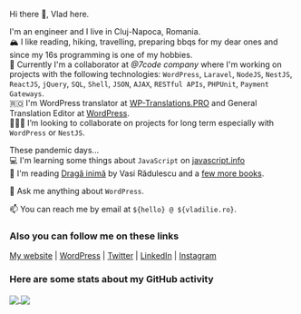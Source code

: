Hi there 👋, Vlad here.

I'm an engineer and I live in Cluj-Napoca, Romania.  
🏔 I like reading, hiking, travelling, preparing bbqs for my dear ones and since my 16s programming is one of my hobbies.  
🔭 Currently I'm a collaborator at _@7code company_ where I'm working on projects with the following technologies: `WordPress`, `Laravel`, `NodeJS`, `NestJS`, `ReactJS`, `jQuery`, `SQL`, `Shell`, `JSON`, `AJAX`, `RESTful APIs`, `PHPUnit`, `Payment Gateways`.  
🇷🇴 I'm WordPress translator at [WP-Translations.PRO](https://wp-translations.pro) and General Translation Editor at [WordPress](https://make.wordpress.org/polyglots).  
👨🏼‍💻 I’m looking to collaborate on projects for long term especially with `WordPress` or `NestJS`.

These pandemic days...  
💻 I'm learning some things about `JavaScript` on [javascript.info](https://javascript.info)  
📖 I'm reading [Dragă inimă](https://www.goodreads.com/book/show/55855855-drag-inim) by Vasi Rădulescu and a [few more books](https://www.goodreads.com/review/list/68128050?shelf=currently-reading).

💬 Ask me anything about `WordPress`.

📫 You can reach me by email at `${hello} @ ${vladilie.ro}`.

### Also you can follow me on these links
[My website](https://vladilie.ro) | [WordPress](https://profiles.wordpress.org/vladwtz) | [Twitter](https://twitter.com/vladilie94) | [LinkedIn](https://www.linkedin.com/in/vladilie/) | [Instagram](https://instagram.com/vladilie.ro)

### Here are some stats about my GitHub activity
<a href = "https://github.com/vladutilie?tab=repositories">
  <img src = "https://github-readme-stats.vercel.app/api?username=vladutilie&count_private=true&show_icons=true&theme=dark&include_all_commits=true" align = "center" />
</a>

<a href = "https://github.com/vladutilie?tab=repositories">
  <img src = "https://github-readme-stats.vercel.app/api/top-langs/?username=vladutilie&langs_count=10&theme=dark&layout=compact&card_width=270" align = "center" />
</a>

<!--
**vladutilie/vladutilie** is a ✨ _special_ ✨ repository because its `README.md` (this file) appears on your GitHub profile.

Here are some ideas to get you started:

- 🔭 I’m currently working on ...
- 🌱 I’m currently learning ...
- 👯 I’m looking to collaborate on ...
- 🤔 I’m looking for help with ...
- 💬 Ask me about ...
- 📫 How to reach me: ...
- 😄 Pronouns: ...
- ⚡ Fun fact: ...
-->
